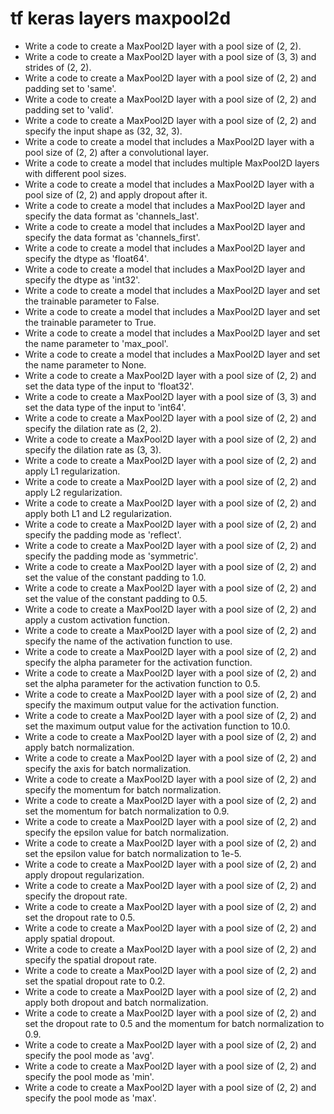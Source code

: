 # tf keras layers maxpool2d

- Write a code to create a MaxPool2D layer with a pool size of (2, 2).
- Write a code to create a MaxPool2D layer with a pool size of (3, 3) and strides of (2, 2).
- Write a code to create a MaxPool2D layer with a pool size of (2, 2) and padding set to 'same'.
- Write a code to create a MaxPool2D layer with a pool size of (2, 2) and padding set to 'valid'.
- Write a code to create a MaxPool2D layer with a pool size of (2, 2) and specify the input shape as (32, 32, 3).
- Write a code to create a model that includes a MaxPool2D layer with a pool size of (2, 2) after a convolutional layer.
- Write a code to create a model that includes multiple MaxPool2D layers with different pool sizes.
- Write a code to create a model that includes a MaxPool2D layer with a pool size of (2, 2) and apply dropout after it.
- Write a code to create a model that includes a MaxPool2D layer and specify the data format as 'channels_last'.
- Write a code to create a model that includes a MaxPool2D layer and specify the data format as 'channels_first'.
- Write a code to create a model that includes a MaxPool2D layer and specify the dtype as 'float64'.
- Write a code to create a model that includes a MaxPool2D layer and specify the dtype as 'int32'.
- Write a code to create a model that includes a MaxPool2D layer and set the trainable parameter to False.
- Write a code to create a model that includes a MaxPool2D layer and set the trainable parameter to True.
- Write a code to create a model that includes a MaxPool2D layer and set the name parameter to 'max_pool'.
- Write a code to create a model that includes a MaxPool2D layer and set the name parameter to None.
- Write a code to create a MaxPool2D layer with a pool size of (2, 2) and set the data type of the input to 'float32'.
- Write a code to create a MaxPool2D layer with a pool size of (3, 3) and set the data type of the input to 'int64'.
- Write a code to create a MaxPool2D layer with a pool size of (2, 2) and specify the dilation rate as (2, 2).
- Write a code to create a MaxPool2D layer with a pool size of (2, 2) and specify the dilation rate as (3, 3).
- Write a code to create a MaxPool2D layer with a pool size of (2, 2) and apply L1 regularization.
- Write a code to create a MaxPool2D layer with a pool size of (2, 2) and apply L2 regularization.
- Write a code to create a MaxPool2D layer with a pool size of (2, 2) and apply both L1 and L2 regularization.
- Write a code to create a MaxPool2D layer with a pool size of (2, 2) and specify the padding mode as 'reflect'.
- Write a code to create a MaxPool2D layer with a pool size of (2, 2) and specify the padding mode as 'symmetric'.
- Write a code to create a MaxPool2D layer with a pool size of (2, 2) and set the value of the constant padding to 1.0.
- Write a code to create a MaxPool2D layer with a pool size of (2, 2) and set the value of the constant padding to 0.5.
- Write a code to create a MaxPool2D layer with a pool size of (2, 2) and apply a custom activation function.
- Write a code to create a MaxPool2D layer with a pool size of (2, 2) and specify the name of the activation function to use.
- Write a code to create a MaxPool2D layer with a pool size of (2, 2) and specify the alpha parameter for the activation function.
- Write a code to create a MaxPool2D layer with a pool size of (2, 2) and set the alpha parameter for the activation function to 0.5.
- Write a code to create a MaxPool2D layer with a pool size of (2, 2) and specify the maximum output value for the activation function.
- Write a code to create a MaxPool2D layer with a pool size of (2, 2) and set the maximum output value for the activation function to 10.0.
- Write a code to create a MaxPool2D layer with a pool size of (2, 2) and apply batch normalization.
- Write a code to create a MaxPool2D layer with a pool size of (2, 2) and specify the axis for batch normalization.
- Write a code to create a MaxPool2D layer with a pool size of (2, 2) and specify the momentum for batch normalization.
- Write a code to create a MaxPool2D layer with a pool size of (2, 2) and set the momentum for batch normalization to 0.9.
- Write a code to create a MaxPool2D layer with a pool size of (2, 2) and specify the epsilon value for batch normalization.
- Write a code to create a MaxPool2D layer with a pool size of (2, 2) and set the epsilon value for batch normalization to 1e-5.
- Write a code to create a MaxPool2D layer with a pool size of (2, 2) and apply dropout regularization.
- Write a code to create a MaxPool2D layer with a pool size of (2, 2) and specify the dropout rate.
- Write a code to create a MaxPool2D layer with a pool size of (2, 2) and set the dropout rate to 0.5.
- Write a code to create a MaxPool2D layer with a pool size of (2, 2) and apply spatial dropout.
- Write a code to create a MaxPool2D layer with a pool size of (2, 2) and specify the spatial dropout rate.
- Write a code to create a MaxPool2D layer with a pool size of (2, 2) and set the spatial dropout rate to 0.2.
- Write a code to create a MaxPool2D layer with a pool size of (2, 2) and apply both dropout and batch normalization.
- Write a code to create a MaxPool2D layer with a pool size of (2, 2) and set the dropout rate to 0.5 and the momentum for batch normalization to 0.9.
- Write a code to create a MaxPool2D layer with a pool size of (2, 2) and specify the pool mode as 'avg'.
- Write a code to create a MaxPool2D layer with a pool size of (2, 2) and specify the pool mode as 'min'.
- Write a code to create a MaxPool2D layer with a pool size of (2, 2) and specify the pool mode as 'max'.